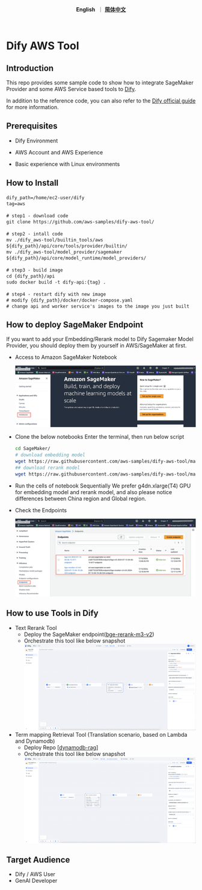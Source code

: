 <p align="center">
    &nbsp<strong>English</strong>&nbsp ｜ <a href="README_ZH.md"><strong>简体中文</strong></a>&nbsp 
</p>
<br>

# Dify AWS Tool

## Introduction
This repo provides some sample code to show how to integrate SageMaker Provider and some AWS Service based tools to [Dify](https://github.com/langgenius/dify). 

In addition to the reference code, you can also refer to the [Dify official guide](https://docs.dify.ai/guides/tools/quick-tool-integration) for more information.



## Prerequisites

- Dify Environment

- AWS Account and AWS Experience

- Basic experience with Linux environments

  

## How to Install

```
dify_path=/home/ec2-user/dify
tag=aws

# step1 - download code
git clone https://github.com/aws-samples/dify-aws-tool/

# step2 - intall code
mv ./dify_aws-tool/builtin_tools/aws ${dify_path}/api/core/tools/provider/builtin/
mv ./dify_aws-tool/model_provider/sagemaker ${dify_path}/api/core/model_runtime/model_providers/

# step3 - build image
cd {dify_path}/api
sudo docker build -t dify-api:{tag} .

# step4 - restart dify with new image
# modify {dify_path}/docker/docker-compose.yaml
# change api and worker service's images to the image you just built
```



## How to deploy SageMaker Endpoint

If you want to add your Embedding/Rerank model to Dify Sagemaker Model Provider, you should deploy them by yourself in AWS/SageMaker at first.

- Access to Amazon SageMaker Notebook

    ![notebook](./snapshots/notebook_entry.png)

- Clone the below notebooks
    Enter the terminal, then run below script
    ```bash
    cd SageMaker/
    # download embedding model
    wget https://raw.githubusercontent.com/aws-samples/dify-aws-tool/main/notebook/bge-embedding-m3-deploy.ipynb
    ## download rerank model
    wget https://raw.githubusercontent.com/aws-samples/dify-aws-tool/main/notebook/bge-reranker-v2-m3-deploy.ipynb
    ```
- Run the cells of notebook Sequentially
    We prefer g4dn.xlarge(T4) GPU for embedding model and rerank model, and also please notice differences between China region and Global region.

- Check the Endpoints
  
  ![endpoint](./snapshots/endpoint_entry.png)
  


## How to use Tools in Dify

- Text Rerank Tool 
    - Deploy the SageMaker endpoint([bge-rerank-m3-v2](https://github.com/aws-samples/dify-aws-tool/blob/main/notebook/bge-reranker-v2-m3-deploy.ipynb))
    - Orchestrate this tool like below snapshot
        ![Rerank](./snapshots/rerank.png)
- Term mapping Retrieval Tool (Translation scenario, based on Lambda and Dynamodb)
    - Deploy Repo [[dynamodb-rag](https://github.com/ybalbert001/dynamodb-rag/tree/translate)] 
    - Orchestrate this tool like below snapshot
        ![Term_Retrieval](./snapshots/term_retrieval.png)
    

## Target Audience

- Dify / AWS User
- GenAI Developer